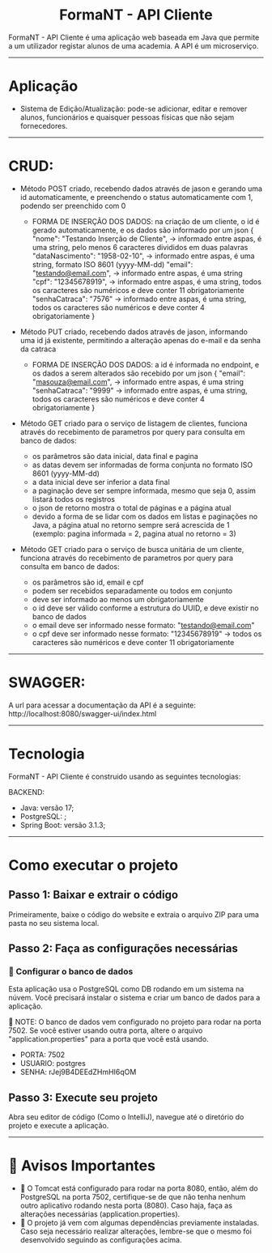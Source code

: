 <h1 align="center">FormaNT - API Cliente</h1>

FormaNT - API Cliente é uma aplicação web baseada em Java que permite a um utilizador registar alunos de uma academia. A API é um microserviço.

<hr/>

# Aplicação

- Sistema de Edição/Atualização: pode-se adicionar, editar e remover alunos, funcionários e quaisquer pessoas físicas que não sejam fornecedores.

<hr/>

# CRUD:

- Método POST criado, recebendo dados através de jason e gerando uma id automaticamente, e preenchendo o status automaticamente com 1, podendo ser preenchido com 0
  - FORMA DE INSERÇÃO DOS DADOS: na criação de um cliente, o id é gerado automaticamente, e os dados são informado por um json
      {
        "nome": "Testando Inserção de Cliente", -> informado entre aspas, é uma string, pelo menos 6 caracteres divididos em duas palavras
        "dataNascimento": "1958-02-10", -> informado entre aspas, é uma string, formato ISO 8601 (yyyy-MM-dd)
        "email": "testando@email.com", -> informado entre aspas, é uma string
        "cpf": "12345678919", -> informado entre aspas, é uma string, todos os caracteres são numéricos e deve conter 11 obrigatoriamente
        "senhaCatraca": "7576" -> informado entre aspas, é uma string, todos os caracteres são numéricos e deve conter 4 obrigatoriamente
      }

- Método PUT criado, recebendo dados através de jason, informando uma id já existente, permitindo a alteração apenas do e-mail e da senha da catraca
  - FORMA DE INSERÇÃO DOS DADOS: a id é informada no endpoint, e os dados a serem alterados são recebido por um json
    {
      "email": "masouza@email.com", -> informado entre aspas, é uma string
      "senhaCatraca": "9999" -> informado entre aspas, é uma string, todos os caracteres são numéricos e deve conter 4 obrigatoriamente
    }

- Método GET criado para o serviço de listagem de clientes, funciona através do recebimento de parametros por query para consulta em banco de dados:
  - os parâmetros são data inicial, data final e pagina
  - as datas devem ser informadas de forma conjunta  no formato ISO 8601 (yyyy-MM-dd)
  - a data inicial deve ser inferior a data final
  - a paginação deve ser sempre informada, mesmo que seja 0, assim listará todos os registros
  - o json de retorno mostra o total de páginas e a página atual
  - devido a forma de se lidar com os dados em listas e paginações no Java, a página atual no retorno sempre será acrescida de 1 (exemplo: pagina informada = 2, pagina atual no retorno = 3)

- Método GET criado para o serviço de busca unitária de um cliente, funciona através do recebimento de parametros por query para consulta em banco de dados:
  - os parâmetros são id, email e cpf
  - podem ser recebidos separadamente ou todos em conjunto
  - deve ser informado ao menos um obrigatoriamente
  - o id deve ser válido conforme a estrutura do UUID, e deve existir no banco de dados
  - o email deve ser informado nesse formato: "testando@email.com"
  - o cpf deve ser informado nesse formato: "12345678919" -> todos os caracteres são numéricos e deve conter 11 obrigatoriamente

<hr/>

# SWAGGER:
A url para acessar a documentação da API é a seguinte: http://localhost:8080/swagger-ui/index.html

<hr/>

# Tecnologia

FormaNT - API Cliente é construido usando as seguintes tecnologias:

BACKEND:
- Java: versão 17;
- PostgreSQL: ;
- Spring Boot: versão 3.1.3;

<hr/>

# Como executar o projeto

## Passo 1: Baixar e extrair o código

Primeiramente, baixe o código do website e extraia o arquivo ZIP para uma pasta no seu sistema local.

## Passo 2: Faça as configurações necessárias

### 🐘 Configurar o banco de dados
Esta aplicação usa o PostgreSQL como DB rodando em um sistema na núvem. Você precisará instalar o sistema e criar um banco de dados para a aplicação.

🚨 NOTE: O banco de dados vem configurado no projeto para rodar na porta 7502. Se você estiver usando outra porta, altere o arquivo "application.properties" para a porta que você está usando.

- PORTA: 7502
- USUARIO: postgres
- SENHA: rJej9B4DEEdZHmHI6qOM

## Passo 3: Execute seu projeto

Abra seu editor de código (Como o IntelliJ), navegue até o diretório do projeto e execute a aplicação.

<hr/>

# 🚨 Avisos Importantes

- 🚨 O Tomcat está configurado para rodar na porta 8080, então, além do PostgreSQL na porta 7502, certifique-se de que não tenha nenhum outro aplicativo rodando nesta porta (8080). Caso haja, faça as alterações necessárias (application.properties).
- 🚨 O projeto já vem com algumas dependências previamente instaladas. Caso seja necessário realizar alterações, lembre-se que o mesmo foi desenvolvido seguindo as configurações acima.
